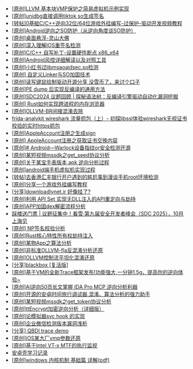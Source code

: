 + [[原创]LLVM 基本块VMP保护之简易虚拟机示例实现](https://bbs.kanxue.com/thread-287259.htm)
+ [[原创]unidbg直接调用tiktok so生成签名](https://bbs.kanxue.com/thread-285623.htm)
+ [[转帖]0基础C/C++逆向32位/64位游戏外挂编写-过保护-驱动开发视频教程](https://bbs.kanxue.com/thread-286955.htm)
+ [[原创]Android逆向之SO防护（从逆向角度谈SO防护）](https://bbs.kanxue.com/thread-287260.htm)
+ [[原创]桌面悬浮-灵山大佛](https://bbs.kanxue.com/thread-287083.htm)
+ [[原创]深入理解IOS重签名检测](https://bbs.kanxue.com/thread-287185.htm)
+ [[原创]C/C++ 自写补丁-设置硬件断点 x86_x64](https://bbs.kanxue.com/thread-283839.htm)
+ [[原创]Android风控详细解读以及对照工具](https://bbs.kanxue.com/thread-286120.htm)
+ [[原创]小红书过libmsaoaidsec.so检测](https://bbs.kanxue.com/thread-287170.htm)
+ [[原创] 自定义Linker与SO加固技术](https://bbs.kanxue.com/thread-287254.htm)
+ [[原创]读写键鼠绘制驱动开源分享 没雪币了，来讨个口子](https://bbs.kanxue.com/thread-286756.htm)
+ [[原创]PE dump 后实现反编译的通用方法](https://bbs.kanxue.com/thread-284958.htm)
+ [[原创]SDC2024 议题回顾 | 探秘语法树：反编译引擎驱动自动化漏洞挖掘](https://bbs.kanxue.com/thread-284318.htm)
+ [[原创] Rust如何实现跨进程的内存浏览器](https://bbs.kanxue.com/thread-286865.htm)
+ [[原创]OLLVM-BR间接混淆去除](https://bbs.kanxue.com/thread-287262.htm)
+ [frida-analykit   wireshark 流量抓包（上）- 初探libssl体验wireshark无视证书校验的实时https抓包](https://bbs.kanxue.com/thread-286510.htm)
+ [[原创]AppleAccount注册之生成sign](https://bbs.kanxue.com/thread-285959.htm)
+ [[原创] AppleAccount注册之获取证书交换内容](https://bbs.kanxue.com/thread-285944.htm)
+ [[原创]# Android—Warlock设备指纹or安全检测开源](https://bbs.kanxue.com/thread-287255.htm)
+ [[原创]某短视频mssdk之get_seed协议分析](https://bbs.kanxue.com/thread-287288.htm)
+ [[原创]关于某宝手表版本 apk 逆向分析过程](https://bbs.kanxue.com/thread-287025.htm)
+ [[原创]android端手机虚拟机实现过程](https://bbs.kanxue.com/thread-286534.htm)
+ [[转帖]去香港汇丰银行开户遇到的尴尬事到漫谈手机root环境检测](https://bbs.kanxue.com/thread-285754.htm)
+ [[原创]分享一个游戏外挂编写教程](https://bbs.kanxue.com/thread-286912.htm)
+ [[分享]downloadlynet.ir 好像挂了?](https://bbs.kanxue.com/thread-287287.htm)
+ [[原创]利用 API Set 实现无DLL注入的API重定向与劫持](https://bbs.kanxue.com/thread-286823.htm)
+ [[原创]APP加固dex解密流程分析](https://bbs.kanxue.com/thread-280609.htm)
+ [踩楼送门票 | 议题征集中！看雪·第九届安全开发者峰会（SDC 2025），10月上海见](https://bbs.kanxue.com/thread-285672.htm)
+ [[原创] NP签名校验分析](https://bbs.kanxue.com/thread-285472.htm)
+ [[原创]Rust核心特性所有权劫持注入](https://bbs.kanxue.com/thread-286495.htm)
+ [[原创]某物App之算法分析](https://bbs.kanxue.com/thread-287289.htm)
+ [[原创]非标准OLLVM-fla反混淆分析还原](https://bbs.kanxue.com/thread-286549.htm)
+ [[原创]OLLVM控制流平坦化混淆还原](https://bbs.kanxue.com/thread-286151.htm)
+ [[分享]blackbox [复活版]](https://bbs.kanxue.com/thread-286308.htm)
+ [[原创]基于VM的全新Trace框架发布!功能强大,一分钟1.5g，提高你的逆向体验~](https://bbs.kanxue.com/thread-285471.htm)
+ [[原创]AI逆向50页长文掌握 IDA Pro MCP 逆向分析利器](https://bbs.kanxue.com/thread-286813.htm)
+ [[原创]开源的安卓时间旅行调试器,混淆、算法分析的强力助手](https://bbs.kanxue.com/thread-286457.htm)
+ [[原创]某短视频mssdk之get_token协议分析](https://bbs.kanxue.com/thread-287008.htm)
+ [[原创]ttEncrypt加密逆向分析（详细版）](https://bbs.kanxue.com/thread-286273.htm)
+ [[原创]论模拟器svc  hook  的实现](https://bbs.kanxue.com/thread-287242.htm)
+ [[原创]企业微信检测版本漏洞浅析](https://bbs.kanxue.com/thread-284796.htm)
+ [[分享] QBDI trace demo](https://bbs.kanxue.com/thread-285857.htm)
+ [[原创]iOS某大厂vmp参数还原](https://bbs.kanxue.com/thread-287163.htm)
+ [[原创]基于Intel VT-x MTF的执行监视](https://bbs.kanxue.com/thread-287146.htm)
+ [安卓壳学习记录](https://bbs.kanxue.com/thread-285870.htm)
+ [[原创]windows 内核机制 基础篇 详解(pdf)](https://bbs.kanxue.com/thread-273423.htm)
